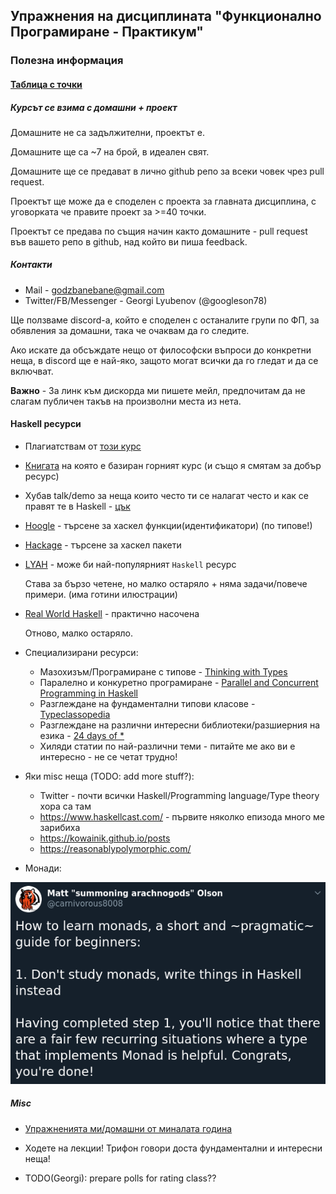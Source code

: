 ## Упражнения на дисциплината "Функционално Програмиране - Практикум"

### Полезна информация

#### [Таблица с точки](https://docs.google.com/spreadsheets/d/1VNdiwvn6Tqm-iy28EjHntu64GgUSxcdcFGe7LiZJ38U)

##### Курсът се взима с домашни + проект
Домашните не са задължителни, проектът е.

Домашните ще са ~7 на брой, в идеален свят.

Домашните ще се предават в лично github репо за всеки човек чрез pull request.

Проектът ще може да е споделен с проекта за главната дисциплина, с уговорката че правите проект за >=40 точки.

Проектът се предава по същия начин както домашните - pull request във вашето репо в github, над който ви пиша feedback.

##### Контакти

* Mail - godzbanebane@gmail.com
* Twitter/FB/Messenger - Georgi Lyubenov (@googleson78)

Ще ползваме discord-а, който е споделен с останалите групи по ФП, за обявления за домашни, така че очаквам да го следите.

Ако искате да обсъждате нещо от философски въпроси до конкретни неща, в discord ще е най-яко,
защото могат всички да го гледат и да се включват.

**Важно** - За линк към дискорда ми пишете мейл, предпочитам да не слагам публичен такъв на произволни места из нета.

#### Haskell ресурси

* Плагиатствам от [този курс](https://github.com/bobatkey/CS316-19)
* [Книгата](http://www.cs.nott.ac.uk/~pszgmh/pih.html) на която е базиран горният курс (и също я смятам за добър ресурс)
* Хубав talk/demo за неща които често ти се налагат често и как се правят те в Haskell - [цък](https://www.youtube.com/watch?v=idU7GdlfP9Q)
* [Hoogle](https://hoogle.haskell.org/) - търсене за хаскел функции(идентификатори) (по типове!)
* [Hackage](http://hackage.haskell.org/) - търсене за хаскел пакети
* [LYAH](http://learnyouahaskell.com/) - може би най-популярният `Haskell` ресурс

  Става за бързо четене, но малко остаряло + няма задачи/повече примери.
  (има готини илюстрации)

* [Real World Haskell](http://book.realworldhaskell.org/) - практично насочена

  Отново, малко остаряло.
* Специализирани ресурси:

  * Мазохизъм/Програмиране с типове - [Thinking with Types](https://thinkingwithtypes.com/)
  * Паралелно и конкуретно програмиране - [Parallel and Concurrent Programming in Haskell](https://simonmar.github.io/pages/pcph.html)
  * Разглеждане на фундаментални типови класове - [Typeclassopedia](https://wiki.haskell.org/Typeclassopedia)
  * Разглеждане на различни интересни библиотеки/разшиерния на езика - [24 days of *](https://ocharles.org.uk/)
  * Хиляди статии по най-различни теми - питайте ме ако ви е интересно - не се четат трудно!

* Яки misc неща (TODO: add more stuff?):

  * Twitter - почти всички Haskell/Programming language/Type theory хора са там
  * https://www.haskellcast.com/ - първите няколко епизода много ме зарибиха
  * https://kowainik.github.io/posts
  * https://reasonablypolymorphic.com/

* Монади:

![Монади](img/monads.png)


##### Misc
* [Упражненията ми/домашни от миналата година](https://github.com/googleson78/fp-pract1819)

* Ходете на лекции! Трифон говори доста фундаментални и интересни неща!

* TODO(Georgi): prepare polls for rating class??
